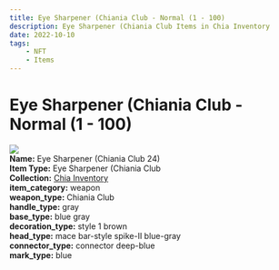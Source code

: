 ```yaml
---
title: Eye Sharpener (Chiania Club - Normal (1 - 100)
description: Eye Sharpener (Chiania Club Items in Chia Inventory
date: 2022-10-10
tags:
    - NFT
    - Items
---
```


# Eye Sharpener (Chiania Club - Normal (1 - 100)
<div class="item_thumbnail">
<img loading="lazy" src="https://bafybeigp6t3mrhxbxi4djgdyhgckepflzi7czkcxkro3b6kpxnsgihnm5m.ipfs.nftstorage.link/24.gif"><br/>
<div><strong>Name:</strong> Eye Sharpener (Chiania Club 24)</div>
<div><strong>Item Type:</strong> Eye Sharpener (Chiania Club</div>
<div><strong>Collection:</strong> <a href="https://www.spacescan.io/xch/nft/collection/col1ucr852c8uzgemuashmz65kmnt2nn4wuhecevrwhtkk72ukfc5c7s6wn3sj">Chia Inventory</a></div>
<div><strong>item_category:</strong> weapon</div>
<div><strong>weapon_type:</strong> Chiania Club</div>
<div><strong>handle_type:</strong> gray</div>
<div><strong>base_type:</strong> blue gray</div>
<div><strong>decoration_type:</strong> style 1 brown</div>
<div><strong>head_type:</strong> mace bar-style spike-II blue-gray</div>
<div><strong>connector_type:</strong> connector deep-blue</div>
<div><strong>mark_type:</strong> blue</div>
</div>

